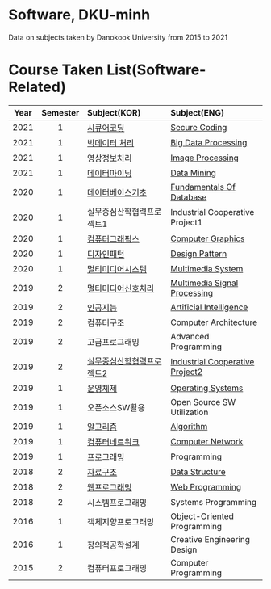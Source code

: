 # Software, DKU-minh
Data on subjects taken by Danokook University from 2015 to 2021

# Course Taken List(Software-Related)

 Year |  Semester | Subject(KOR) | Subject(ENG) 
 :---: | :---: | :--- | :--- 
2021 | 1 | [시큐어코딩](https://github.com/m1nnh/DKU-minh/tree/master/시큐어코딩) | [Secure Coding](https://github.com/m1nnh/DKU-minh/tree/master/시큐어코딩) 
2021 | 1 | [빅데이터 처리](https://github.com/m1nnh/DKU-minh/tree/master/빅데이터처리) | [Big Data Processing](https://github.com/m1nnh/DKU-minh/tree/master/빅데이터처리) 
2021 | 1 | [영상정보처리](https://github.com/m1nnh/DKU-minh/tree/master/영상정보처리) | [Image Processing](https://github.com/m1nnh/DKU-minh/tree/master/영상정보처리) 
2021 | 1 | [데이터마이닝](https://github.com/m1nnh/DKU-minh/tree/master/데이터마이닝) | [Data Mining](https://github.com/m1nnh/DKU-minh/tree/master/데이터마이닝) 
2020 | 1 | [데이터베이스기초](https://github.com/m1nnh/DKU-minh/tree/master/데이터베이스) | [Fundamentals Of Database](https://github.com/m1nnh/DKU-minh/tree/master/데이터베이스) 
2020 | 1 | 실무중심산학협력프로젝트1 | Industrial Cooperative Project1
2020 | 1 | [컴퓨터그래픽스](https://github.com/m1nnh/DKU-minh/tree/master/컴퓨터그래픽스) | [Computer Graphics](https://github.com/m1nnh/DKU-minh/tree/master/컴퓨터그래픽스) 
2020 | 1 | [디자인패턴](https://github.com/m1nnh/DKU-minh/tree/master/디자인패턴) | [Design Pattern](https://github.com/m1nnh/DKU-minh/tree/master/디자인패턴) 
2020 | 1 | [멀티미디어시스템](https://github.com/m1nnh/DKU-minh/tree/master/멀티미디어시스템) | [Multimedia System](https://github.com/m1nnh/DKU-minh/tree/master/멀티미디어시스템) 
2019 | 2 | [멀티미디어신호처리](https://github.com/m1nnh/DKU-minh/tree/master/멀티미디어신호처리) | [Multimedia Signal Processing](https://github.com/m1nnh/DKU-minh/tree/master/멀티미디어신호처리) 
2019 | 2 | [인공지능](https://github.com/m1nnh/DKU-minh/tree/master/인공지능) | [Artificial Intelligence](https://github.com/m1nnh/DKU-minh/tree/master/인공지능) 
2019 | 2 | 컴퓨터구조 | Computer Architecture 
2019 | 2 | 고급프로그래밍 | Advanced Programming 
2019 | 2 | [실무중심산학협력프로젝트2](https://github.com/m1nnh/LookForClothes) | [Industrial Cooperative Project2](https://github.com/m1nnh/LookForClothes) 
2019 | 1 | [운영체제](https://github.com/m1nnh/DKU-minh/tree/master/운영체제) | [Operating Systems](https://github.com/m1nnh/DKU-minh/tree/master/운영체제) 
2019 | 1 | 오픈소스SW활용 | Open Source SW Utilization 
2019 | 1 | [알고리즘](https://github.com/m1nnh/DKU-minh/tree/master/알고리즘) | [Algorithm](https://github.com/m1nnh/DKU-minh/tree/master/알고리즘) 
2019 | 1 | [컴퓨터네트워크](https://github.com/m1nnh/DKU-minh/tree/master/컴퓨터네트워크) | [Computer Network](https://github.com/m1nnh/DKU-minh/tree/master/컴퓨터네트워크) 
2019 | 1 | 프로그래밍 | Programming 
2018 | 2 | [자료구조](https://github.com/m1nnh/DKU-minh/tree/master/자료구조) | [Data Structure](https://github.com/m1nnh/DKU-minh/tree/master/자료구조) 
2018 | 2 | [웹프로그래밍](https://github.com/m1nnh/DKU-minh/tree/master/웹프로그래밍) | [Web Programming](https://github.com/m1nnh/DKU-minh/tree/master/웹프로그래밍) 
2018 | 2 | 시스템프로그래밍 | Systems Programming 
2016 | 1 | 객체지향프로그래밍 | Object-Oriented Programming 
2016 | 1 | 창의적공학설계 | Creative Engineering Design 
2015 | 2 | 컴퓨터프로그래밍 | Computer Programming 
